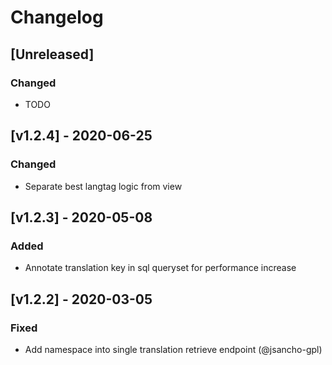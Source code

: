 # Changelog

## [Unreleased]

### Changed

- TODO

## [v1.2.4] - 2020-06-25

### Changed

- Separate best langtag logic from view

## [v1.2.3] - 2020-05-08

### Added

- Annotate translation key in sql queryset for performance increase

## [v1.2.2] - 2020-03-05

### Fixed

- Add namespace into single translation retrieve endpoint (@jsancho-gpl)
